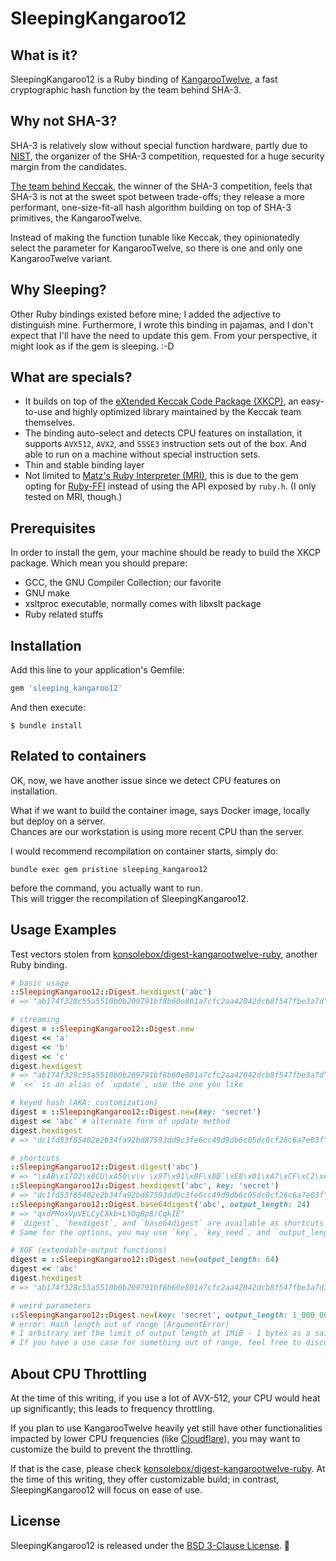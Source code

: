 # SleepingKangaroo12

## What is it?

SleepingKangaroo12 is a Ruby binding of [KangarooTwelve](https://keccak.team/kangarootwelve.html), a fast cryptographic
hash function by the team behind SHA-3.

## Why not SHA-3?

SHA-3 is relatively slow without special function hardware, partly due to [NIST](https://www.nist.gov/), the organizer
of the SHA-3 competition, requested for a huge security margin from the candidates.

[The team behind Keccak](https://keccak.team/), the winner of the SHA-3 competition, feels that SHA-3 is not at the
sweet spot between trade-offs; they release a more performant, one-size-fit-all hash algorithm building on top of SHA-3
primitives, the KangarooTwelve.

Instead of making the function tunable like Keccak, they opinionatedly select the parameter for KangarooTwelve, so there
is one and only one KangarooTwelve variant.

## Why Sleeping?

Other Ruby bindings existed before mine; I added the adjective to distinguish mine. Furthermore, I wrote this binding in
pajamas, and I don't expect that I'll have the need to update this gem. From your perspective, it might look as if the
gem is sleeping. :-D

## What are specials?

- It builds on top of the [eXtended Keccak Code Package (XKCP)](https://github.com/XKCP/XKCP), an easy-to-use and highly
  optimized library maintained by the Keccak team themselves.
- The binding auto-select and detects CPU features on installation, it supports `AVX512`, `AVX2`, and `SSSE3`
  instruction sets out of the box. And able to run on a machine without special instruction sets.
- Thin and stable binding layer
- Not limited to [Matz's Ruby Interpreter (MRI)](https://en.wikipedia.org/wiki/Ruby_MRI), this is due to the gem opting
  for [Ruby-FFI](https://github.com/ffi/ffi) instead of using the API exposed by `ruby.h`.
  (I only tested on MRI, though.)

## Prerequisites

In order to install the gem, your machine should be ready to build the XKCP package. Which mean you should prepare:

- GCC, the GNU Compiler Collection; our favorite
- GNU make
- xsltproc executable, normally comes with libxslt package
- Ruby related stuffs

## Installation

Add this line to your application's Gemfile:

~~~ruby
gem 'sleeping_kangaroo12'
~~~

And then execute:

    $ bundle install

## Related to containers

OK, now, we have another issue since we detect CPU features on installation.

What if we want to build the container image, says Docker image, locally but deploy on a server.  
Chances are our workstation is using more recent CPU than the server.

I would recommend recompilation on container starts, simply do:
~~~
bundle exec gem pristine sleeping_kangaroo12
~~~
before the command, you actually want to run.  
This will trigger the recompilation of SleepingKangaroo12.

## Usage Examples

Test vectors stolen
from [konsolebox/digest-kangarootwelve-ruby](https://github.com/konsolebox/digest-kangarootwelve-ruby), another Ruby
binding.

~~~ruby
# basic usage
::SleepingKangaroo12::Digest.hexdigest('abc')
# => "ab174f328c55a5510b0b209791bf8b60e801a7cfc2aa42042dcb8f547fbe3a7d"

# streaming
digest = ::SleepingKangaroo12::Digest.new
digest << 'a'
digest << 'b'
digest << 'c'
digest.hexdigest
# => "ab174f328c55a5510b0b209791bf8b60e801a7cfc2aa42042dcb8f547fbe3a7d"
# `<<` is an alias of `update`, use the one you like

# keyed hash (AKA: customization)
digest = ::SleepingKangaroo12::Digest.new(key: 'secret')
digest << 'abc' # alternate form of update method
digest.hexdigest
# => "dc1fd53f85402e2b34fa92bd87593dd9c3fe6cc49d9db6c05dc0cf26c6a7e03f"

# shortcuts
::SleepingKangaroo12::Digest.digest('abc')
# => "\xAB\x17O2\x8CU\xA5Q\v\v \x97\x91\xBF\x8B`\xE8\x01\xA7\xCF\xC2\xAAB\x04-\xCB\x8FT\x7F\xBE:}"
::SleepingKangaroo12::Digest.hexdigest('abc', key: 'secret')
# => "dc1fd53f85402e2b34fa92bd87593dd9c3fe6cc49d9db6c05dc0cf26c6a7e03f"
::SleepingKangaroo12::Digest.base64digest('abc', output_length: 24)
# => "qxdPMoxVpVELCyCXkb+LYOgBp8/CqkIE"
# `digest`, `hexdigest`, and `base64digest` are available as shortcuts and also on `Digest` instances.
# Same for the options, you may use `key`, `key_seed`, and `output_length` on both instance methods and shortcuts

# XOF (extendable-output functions)
digest = ::SleepingKangaroo12::Digest.new(output_length: 64)
digest << 'abc'
digest.hexdigest
# => "ab174f328c55a5510b0b209791bf8b60e801a7cfc2aa42042dcb8f547fbe3a7d3f5b54d116a705d36aac2a7eac7a19e3f0f058cb3c238ac7f034178ae34f212e"

# weird parameters
::SleepingKangaroo12::Digest.new(key: 'secret', output_length: 1_000_000_000_000)
# error: Hash length out of range (ArgumentError)
# I arbitrary set the limit of output length at 1MiB - 1 bytes as a safety measure. Same for length <= 0
# If you have a use case for something out of range, feel free to discuss.
~~~

## About CPU Throttling

At the time of this writing, if you use a lot of AVX-512, your CPU would heat up significantly; this leads to frequency throttling.

If you plan to use KangarooTwelve heavily yet still have other functionalities impacted by lower CPU frequencies
(like [Cloudflare](https://blog.cloudflare.com/on-the-dangers-of-intels-frequency-scaling/)),
you may want to customize the build to prevent the throttling.

If that is the case, please check [konsolebox/digest-kangarootwelve-ruby](https://github.com/konsolebox/digest-kangarootwelve-ruby).
At the time of this writing, they offer customizable build; in contrast, SleepingKangaroo12 will focus on ease of use.

## License

SleepingKangaroo12 is released under the [BSD 3-Clause License](LICENSE.md). :tada:
